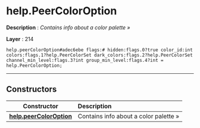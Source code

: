 # help.PeerColorOption

**Description** : *Contains info about a color palette &raquo;*

**Layer** : 214

```tl
help.peerColorOption#adec6ebe flags:# hidden:flags.0?true color_id:int colors:flags.1?help.PeerColorSet dark_colors:flags.2?help.PeerColorSet channel_min_level:flags.3?int group_min_level:flags.4?int = help.PeerColorOption;
```

---

## Constructors

| Constructor | Description |
| :---: | :--- |
| [**help.peerColorOption**](constructor/help.peerColorOption) | Contains info about a color palette » |